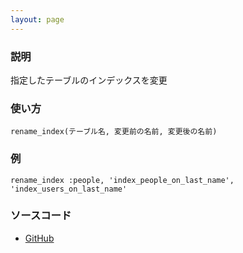 ```yaml
---
layout: page
---
```

### 説明
指定したテーブルのインデックスを変更

### 使い方
    rename_index(テーブル名, 変更前の名前, 変更後の名前)

### 例
    rename_index :people, 'index_people_on_last_name', 'index_users_on_last_name'

### ソースコード
* [GitHub](https://github.com/rails/rails/blob/f33d52c95217212cbacc8d5e44b5a8e3cdc6f5b3/activerecord/lib/active_record/connection_adapters/abstract/schema_statements.rb#L828)